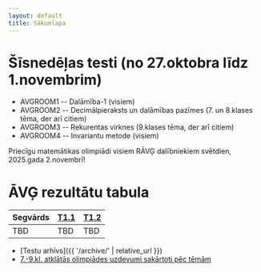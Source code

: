 ```yaml
---
layout: default
title: Sākumlapa
---
```

# Šīsnedēļas testi (no 27.oktobra līdz 1.novembrim)

* AVGROOM1 -- Dalāmība-1 (visiem)
* AVGROOM2 -- Decimālpieraksts un dalāmības pazīmes (7. un 8.klases tēma, der arī citiem)
* AVGROOM3 -- Rekurentas virknes (9.klases tēma, der arī citiem)
* AVGROOM4 -- Invariantu metode (visiem)

Priecīgu matemātikas olimpiādi visiem RĀVĢ dalībniekiem
svētdien, 2025.gada 2.novembrī! 


# ĀVĢ rezultātu tabula

| Segvārds | <a href="#" title="Dirihlē princips 1.daļa (2025-10-13)">T1.1</a> | <a href="#" title="Dirihlē princips 2.daļa (2025-10-13)">T1.2</a> |
| ---- | ---- | ---- |
| TBD  | TBD  | TBD  |


* [Testu arhīvs]({{ '/archive/' | relative_url }})
* [7.-9.kl. atklātās olimpiādes uzdevumi sakārtoti pēc tēmām](https://www.dudajevagatve.lv/eliozo/curriculum?olympiad=LV.AMO&minyear=2014&maxyear=2024&mingrade=7&maxgrade=10)
